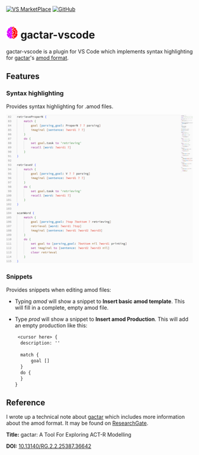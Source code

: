 [![VS MarketPlace](https://vsmarketplacebadge.apphb.com/version/asmaloney.gactar.svg)](https://marketplace.visualstudio.com/items?itemName=asmaloney.gactar) [![GitHub](https://img.shields.io/github/license/asmaloney/gactar-vscode)](LICENSE)

# ![gactar logo](images/gactar-logo-32.png) gactar-vscode

gactar-vscode is a plugin for VS Code which implements syntax highlighting for [gactar](https://github.com/asmaloney/gactar)'s [amod format](https://github.com/asmaloney/gactar#gactar-models).

## Features

### Syntax highlighting

Provides syntax highlighting for .amod files.

![example](images/example.png)

### Snippets

Provides snippets when editing amod files:

- Typing _amod_ will show a snippet to **Insert basic amod template**. This will fill in a complete, empty amod file.
- Type _prod_ will show a snippet to **Insert amod Production**. This will add an empty production like this:

  ```
   <cursor here> {
    description: ''

    match {
        goal []
    }
    do {
    }
  }
  ```

## Reference

I wrote up a technical note about [gactar](https://github.com/asmaloney/gactar) which includes more information about the amod format. It may be found on [ResearchGate](https://www.researchgate.net/).

**Title:** gactar: A Tool For Exploring ACT-R Modelling

**DOI:** [10.13140/RG.2.2.25387.36642](https://dx.doi.org/10.13140/RG.2.2.25387.36642)
